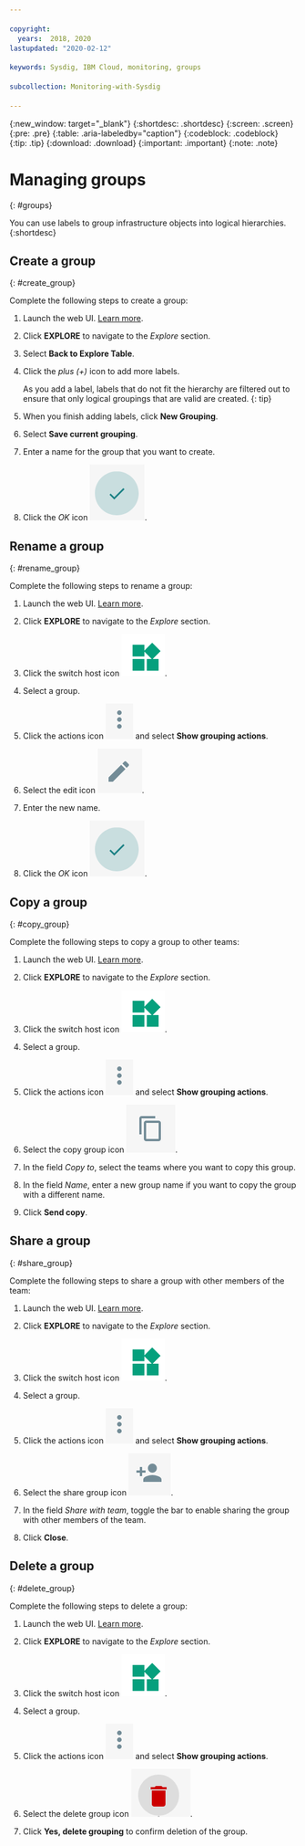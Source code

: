 ```yaml
---

copyright:
  years:  2018, 2020
lastupdated: "2020-02-12"

keywords: Sysdig, IBM Cloud, monitoring, groups

subcollection: Monitoring-with-Sysdig

---
```


{:new_window: target="_blank"}
{:shortdesc: .shortdesc}
{:screen: .screen}
{:pre: .pre}
{:table: .aria-labeledby="caption"}
{:codeblock: .codeblock}
{:tip: .tip}
{:download: .download}
{:important: .important}
{:note: .note}

# Managing groups
{: #groups}

You can use labels to group infrastructure objects into logical hierarchies.
{:shortdesc}

## Create a group
{: #create_group}

Complete the following steps to create a group:

1. Launch the web UI. [Learn more](/docs/Monitoring-with-Sysdig?topic=Monitoring-with-Sysdig-launch#launch). 

2. Click **EXPLORE** to navigate to the *Explore* section.

3. Select **Back to Explore Table**.

4. Click the *plus (+)* icon to add more labels.

    As you add a label, labels that do not fit the hierarchy are filtered out to ensure that only logical groupings that are valid are created.
    {: tip}

5. When you finish adding labels, click **New Grouping**.

6. Select **Save current grouping**.

7. Enter a name for the group that you want to create.

8. Click the *OK* icon ![OK icon](images/ok.png).

## Rename a group
{: #rename_group}

Complete the following steps to rename a group:

1. Launch the web UI. [Learn more](/docs/Monitoring-with-Sysdig?topic=Monitoring-with-Sysdig-launch#launch). 

2. Click **EXPLORE** to navigate to the *Explore* section.

3. Click the switch host icon ![Switch host icon](images/switch_hosts.png).

4. Select a group.

5. Click the actions icon ![Three dots icon](images/actions.png) and select **Show grouping actions**.

6. Select the edit icon ![Pencil icon](images/edit.png).

7. Enter the new name.

8. Click the *OK* icon ![OK icon](images/ok.png).




## Copy a group
{: #copy_group}

Complete the following steps to copy a group to other teams:

1. Launch the web UI. [Learn more](/docs/Monitoring-with-Sysdig?topic=Monitoring-with-Sysdig-launch#launch). 

2. Click **EXPLORE** to navigate to the *Explore* section.

3. Click the switch host icon ![Switch host icon](images/switch_hosts.png).

4. Select a group.

5. Click the actions icon ![Three dots icon](images/actions.png) and select **Show grouping actions**.

6. Select the copy group icon ![Copy icon](images/copy.png).

7. In the field *Copy to*, select the teams where you want to copy this group.

8. In the field *Name*, enter a new group name if you want to copy the group with a different name.

9. Click **Send copy**.



## Share a group
{: #share_group}

Complete the following steps to share a group with other members of the team:

1. Launch the web UI. [Learn more](/docs/Monitoring-with-Sysdig?topic=Monitoring-with-Sysdig-launch#launch). 

2. Click **EXPLORE** to navigate to the *Explore* section.

3. Click the switch host icon ![Switch host icon](images/switch_hosts.png).

4. Select a group.

5. Click the actions icon ![Three dots icon](images/actions.png) and select **Show grouping actions**.

6. Select the share group icon ![Share icon](images/share.png).

7. In the field *Share with team*, toggle the bar to enable sharing the group with other members of the team.

8. Click **Close**.



## Delete a group
{: #delete_group}

Complete the following steps to delete a group:

1. Launch the web UI. [Learn more](/docs/Monitoring-with-Sysdig?topic=Monitoring-with-Sysdig-launch#launch). 

2. Click **EXPLORE** to navigate to the *Explore* section.

3. Click the switch host icon ![Switch host icon](images/switch_hosts.png).

4. Select a group.

5. Click the actions icon ![Three dots icon](images/actions.png) and select **Show grouping actions**.

6. Select the delete group icon ![Delete icon](images/delete.png).

7. Click **Yes, delete grouping** to confirm deletion of the group.





